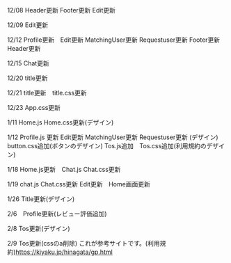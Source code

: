 12/08 Header更新 Footer更新 Edit更新

12/09 Edit更新

12/12 Profile更新　Edit更新 MatchingUser更新 Requestuser更新 Footer更新 Header更新

12/15 Chat更新

12/20 title更新

12/21 title更新　title.css更新

12/23 App.css更新　

1/11 Home.js Home.css更新(デザイン)

1/12 Profile.js 更新 Edit更新 MatchingUser更新 Requestuser更新 (デザイン) button.css追加(ボタンのデザイン) Tos.js追加　Tos.css追加(利用規約のデザイン)

1/18 Home.js更新　Chat.js Chat.css更新

1/19 chat.js Chat.css更新 Edit更新　Home画面更新

1/26 Title更新(デザイン)

2/6　Profile更新(レビュー評価追加)

2/8 Tos更新(デザイン)

2/9 Tos更新(cssのa削除) これが参考サイトです。(利用規約)https://kiyaku.jp/hinagata/gp.html
